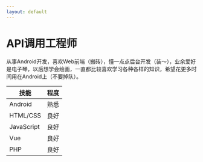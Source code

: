 ```yaml
---
layout: default
---
```


# API调用工程师

从事Android开发，喜欢Web前端（搬砖），懂一点点后台开发（装～），业余爱好是电子琴，以后想学会绘画，一直都比较喜欢学习各种各样的知识，希望花更多时间用在Android上（不要掉队）。


| 技能 | 程度 |
| ------------- | -------------|
| Android  | 熟悉 |
| HTML/CSS  | 良好 |
| JavaScript | 良好 |
| Vue | 良好 |
| PHP | 良好 |